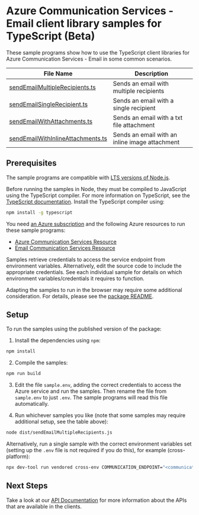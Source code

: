 # Azure Communication Services - Email client library samples for TypeScript (Beta)

These sample programs show how to use the TypeScript client libraries for Azure Communication Services - Email in some common scenarios.

| **File Name**                                                       | **Description**                                |
| ------------------------------------------------------------------- | ---------------------------------------------- |
| [sendEmailMultipleRecipients.ts][sendemailmultiplerecipients]       | Sends an email with multiple recipients        |
| [sendEmailSingleRecipient.ts][sendemailsinglerecipient]             | Sends an email with a single recipient         |
| [sendEmailWithAttachments.ts][sendemailwithattachments]             | Sends an email with a txt file attachment      |
| [sendEmailWithInlineAttachments.ts][sendemailwithinlineattachments] | Sends an email with an inline image attachment |

## Prerequisites

The sample programs are compatible with [LTS versions of Node.js](https://github.com/nodejs/release#release-schedule).

Before running the samples in Node, they must be compiled to JavaScript using the TypeScript compiler. For more information on TypeScript, see the [TypeScript documentation][typescript]. Install the TypeScript compiler using:

```bash
npm install -g typescript
```

You need [an Azure subscription][freesub] and the following Azure resources to run these sample programs:

- [Azure Communication Services Resource][createinstance_azurecommunicationservicesresource]
- [Email Communication Services Resource][createinstance_emailcommunicationservicesresource]

Samples retrieve credentials to access the service endpoint from environment variables. Alternatively, edit the source code to include the appropriate credentials. See each individual sample for details on which environment variables/credentials it requires to function.

Adapting the samples to run in the browser may require some additional consideration. For details, please see the [package README][package].

## Setup

To run the samples using the published version of the package:

1. Install the dependencies using `npm`:

```bash
npm install
```

2. Compile the samples:

```bash
npm run build
```

3. Edit the file `sample.env`, adding the correct credentials to access the Azure service and run the samples. Then rename the file from `sample.env` to just `.env`. The sample programs will read this file automatically.

4. Run whichever samples you like (note that some samples may require additional setup, see the table above):

```bash
node dist/sendEmailMultipleRecipients.js
```

Alternatively, run a single sample with the correct environment variables set (setting up the `.env` file is not required if you do this), for example (cross-platform):

```bash
npx dev-tool run vendored cross-env COMMUNICATION_ENDPOINT="<communication endpoint>" SENDER_ADDRESS="<sender address>" RECIPIENT_ADDRESS="<recipient address>" SECOND_RECIPIENT_ADDRESS="<second recipient address>" node dist/sendEmailMultipleRecipients.js
```

## Next Steps

Take a look at our [API Documentation][apiref] for more information about the APIs that are available in the clients.

[sendemailmultiplerecipients]: https://github.com/Azure/azure-sdk-for-js/blob/main/sdk/communication/communication-email/samples/v1-beta/typescript/src/sendEmailMultipleRecipients.ts
[sendemailsinglerecipient]: https://github.com/Azure/azure-sdk-for-js/blob/main/sdk/communication/communication-email/samples/v1-beta/typescript/src/sendEmailSingleRecipient.ts
[sendemailwithattachments]: https://github.com/Azure/azure-sdk-for-js/blob/main/sdk/communication/communication-email/samples/v1-beta/typescript/src/sendEmailWithAttachments.ts
[sendemailwithinlineattachments]: https://github.com/Azure/azure-sdk-for-js/blob/main/sdk/communication/communication-email/samples/v1-beta/typescript/src/sendEmailWithInlineAttachments.ts
[apiref]: https://learn.microsoft.com/javascript/api/@azure/communication-email?view=azure-node-preview
[freesub]: https://azure.microsoft.com/free/
[createinstance_azurecommunicationservicesresource]: https://learn.microsoft.com/azure/communication-services/quickstarts/create-communication-resource
[createinstance_emailcommunicationservicesresource]: https://aka.ms/acsemail/createemailresource
[package]: https://github.com/Azure/azure-sdk-for-js/tree/main/sdk/communication/communication-email/README.md
[typescript]: https://www.typescriptlang.org/docs/home.html
